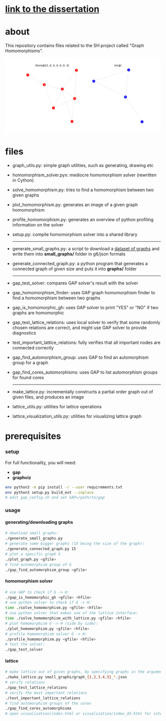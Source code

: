 # [link to the dissertation](./sh_dissertation.pdf)

# about

This repository contains files related to the SH project called "Graph Homomorphisms".

![homomorphism](/images/homomorphism.png)

# files

* graph_utils.py: simple graph utilities, such as generating, drawing etc

* homomorphism_solver.pyx: mediocre homomorphism solver (rewritten in Cython)

* solve_homomorphism.py: tries to find a homomorphism between two given graphs

* plot_homomorphism.py: generates an image of a given graph homomorphism

* profile_homomorphism.py: generates an overview of python profiling information on the solver

* setup.py: compile homomorphism solver into a shared library

  ---

* generate_small_graphs.py: a script to download a [dataset of graphs][5] and write them into **small_graphs/** folder in g6/json formats

* generate_connected_graph.py: a python program that generates a connected graph of given size and puts it into **graphs/** folder

  ---

* gap_test_solver: compares GAP solver's result with the solver

* gap_homomorphism_finder: uses GAP graph homomorphism finder to find a homomorphism between two graphs

* gap_is_homomorphic_gh: uses GAP solver to print "YES" or "NO" if two graphs are homomorphic

* gap_test_lattice_relations: uses local solver to verify that some randomly chosen relations are correct, and might use GAP solver to provide diagnostics

* test_important_lattice_relations: fully verifies that all important nodes are connected correctly

* gap_find_automorphism_group: uses GAP to find an automorphism group for a graph

* gap_find_cores_automorphisms: uses GAP to list automorphism groups for found cores

  ---

* make_lattice.py: incrementally constructs a partial order graph out of given files, and produces an image

* lattice_utils.py: utilities for lattice operations

* lattice_visualization_utils.py: utilities for visualizing lattice graph

# prerequisites

### setup

For full functionality, you will need:

- **gap**
- **graphviz**

```bash
env python3 -m pip install -r --user requirements.txt
env python3 setup.py build_ext --inplace
# edit gap_config.sh and set GAP=/path/to/gap
```

### usage

#### generating/downloading graphs

```bash
# download small graphs:
./generate_small_graphs.py
# generate some bigger graphs (15 being the size of the graph):
./generate_connected_graph.py 15
# plot a specific graph G
./plot_graph.py <gfile>
# find automorphism group of G
./gap_find_automorphism_group <gfile>
```

#### homomorphism solver

```bash
# use GAP to check if G -> H:
./gap_is_homomorphic_gh <gfile> <hfile>
# use python solver to check if G -> H:
time ./solve_homomorphism.py <gfile> <hfile>
# use python solver that makes use of the lattice interface:
time ./solve_homomorphism_with_lattice.py <gfile> <hfile>
# plot homomorphism G -> H (side by side):
./plot_homomorphism.py <gfile> <hfile>
# profile homomorphism solver G -> H:
./profile_homomorphism.py <gfile> <hfile>
# test the solver:
./gap_test_solver
```

#### lattice

```bash
# make lattice out of given graphs, by specifying graphs in the argument list, e.g.:
./make_lattice.py small_graphs/graph_{1,2,3,4,5}_*.json
# verify relations
./gap_test_lattice_relations
# verify the most important relations
./test_important_lattice_relations
# find automorphism groups of the cores
./gap_find_cores_automorphisms
# open visualization/index.html or visualization/index_d3.html for interactive graph
```

[1]: https://neerc.ifmo.ru/wiki/index.php?title=%D0%A2%D0%B5%D0%BE%D1%80%D0%B8%D1%8F_%D0%B3%D1%80%D0%B0%D1%84%D0%BE%D0%B2
[2]: http://www.lsi.upc.es/~valiente/abs-wsp-1997.pdf
[3]: http://www.math.tu-dresden.de/~bodirsky/Graph-Homomorphisms.pdf
[4]: https://link.springer.com/article/10.1023/A:1008647514949
[5]: http://users.cecs.anu.edu.au/~bdm/data/graphs.htm "Brendan McKay's combinatorial data: graphs"
